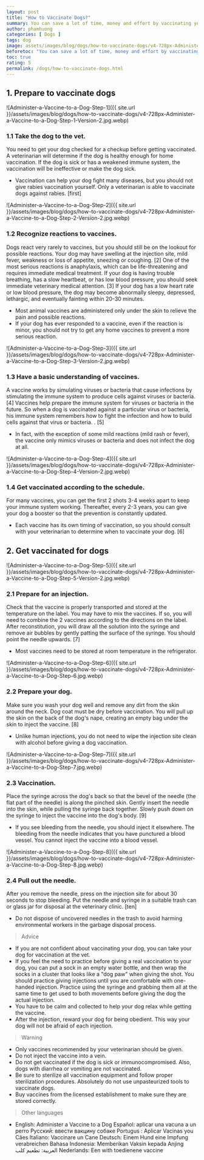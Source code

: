 ```yaml
---
layout: post
title: "How to Vaccinate Dogs?"
summary: You can save a lot of time, money and effort by vaccinating your dog at home. Just know the exact procedure and follow the basic instructions, and getting vaccinated at home becomes simpler and safer. However, you need to make sure your dog is healthy and get it checked out before getting vaccinated. Vaccines should also be properly stored and transported to prevent health problems for dogs.
author: phamhuong
categories: [ Dogs ]
tags: dog
image: assets/images/blog/dogs/how-to-vaccinate-dogs/v4-728px-Administer-a-Vaccine-to-a-Dog-Step-1-Version-2.jpg.webp
beforetoc: "You can save a lot of time, money and effort by vaccinating your dog at home. Just know the exact procedure and follow the basic instructions, and getting vaccinated at home becomes simpler and safer. However, you need to make sure your dog is healthy and get it checked out before getting vaccinated. Vaccines should also be properly stored and transported to prevent health problems for dogs."
toc: true
rating: 5
permalink: /dogs/how-to-vaccinate-dogs.html
---
```



## 1. Prepare to vaccinate dogs

![Administer-a-Vaccine-to-a-Dog-Step-1]({{ site.url }}/assets/images/blog/dogs/how-to-vaccinate-dogs/v4-728px-Administer-a-Vaccine-to-a-Dog-Step-1-Version-2.jpg.webp)

### 1.1 Take the dog to the vet. 

You need to get your dog checked for a checkup before getting vaccinated. A veterinarian will determine if the dog is healthy enough for home vaccination. If the dog is sick or has a weakened immune system, the vaccination will be ineffective or make the dog sick.
- Vaccination can help your dog fight many diseases, but you should not give rabies vaccination yourself. Only a veterinarian is able to vaccinate dogs against rabies. [first]

![Administer-a-Vaccine-to-a-Dog-Step-2]({{ site.url }}/assets/images/blog/dogs/how-to-vaccinate-dogs/v4-728px-Administer-a-Vaccine-to-a-Dog-Step-2-Version-2.jpg.webp)

### 1.2 Recognize reactions to vaccines. 

Dogs react very rarely to vaccines, but you should still be on the lookout for possible reactions. Your dog may have swelling at the injection site, mild fever, weakness or loss of appetite, sneezing or coughing. [2] One of the most serious reactions is anaphylaxis, which can be life-threatening and requires immediate medical treatment. If your dog is having trouble breathing, has a slow heartbeat, or has low blood pressure, you should seek immediate veterinary medical attention. [3] If your dog has a low heart rate or low blood pressure, the dog may become abnormally sleepy, depressed, lethargic, and eventually fainting within 20-30 minutes.
- Most animal vaccines are administered only under the skin to relieve the pain and possible reactions.
- If your dog has ever responded to a vaccine, even if the reaction is minor, you should not try to get any home vaccines to prevent a more serious reaction.

![Administer-a-Vaccine-to-a-Dog-Step-3]({{ site.url }}/assets/images/blog/dogs/how-to-vaccinate-dogs/v4-728px-Administer-a-Vaccine-to-a-Dog-Step-3-Version-2.jpg.webp)

### 1.3 Have a basic understanding of vaccines. 

A vaccine works by simulating viruses or bacteria that cause infections by stimulating the immune system to produce cells against viruses or bacteria. [4] Vaccines help prepare the immune system for viruses or bacteria in the future. So when a dog is vaccinated against a particular virus or bacteria, his immune system remembers how to fight the infection and how to build cells against that virus or bacteria. . [5]
- In fact, with the exception of some mild reactions (mild rash or fever), the vaccine only mimics viruses or bacteria and does not infect the dog at all.

![Administer-a-Vaccine-to-a-Dog-Step-4]({{ site.url }}/assets/images/blog/dogs/how-to-vaccinate-dogs/v4-728px-Administer-a-Vaccine-to-a-Dog-Step-4-Version-2.jpg.webp)

### 1.4 Get vaccinated according to the schedule. 

For many vaccines, you can get the first 2 shots 3-4 weeks apart to keep your immune system working. Thereafter, every 2-3 years, you can give your dog a booster so that the prevention is constantly updated.
- Each vaccine has its own timing of vaccination, so you should consult with your veterinarian to determine when to vaccinate your dog. [6]

## 2. Get vaccinated for dogs

![Administer-a-Vaccine-to-a-Dog-Step-5]({{ site.url }}/assets/images/blog/dogs/how-to-vaccinate-dogs/v4-728px-Administer-a-Vaccine-to-a-Dog-Step-5-Version-2.jpg.webp)

### 2.1 Prepare for an injection. 

Check that the vaccine is properly transported and stored at the temperature on the label. You may have to mix the vaccines. If so, you will need to combine the 2 vaccines according to the directions on the label. After reconstitution, you will draw all the solution into the syringe and remove air bubbles by gently patting the surface of the syringe. You should point the needle upwards. [7]
- Most vaccines need to be stored at room temperature in the refrigerator.

![Administer-a-Vaccine-to-a-Dog-Step-6]({{ site.url }}/assets/images/blog/dogs/how-to-vaccinate-dogs/v4-728px-Administer-a-Vaccine-to-a-Dog-Step-6.jpg.webp)

### 2.2 Prepare your dog. 

Make sure you wash your dog well and remove any dirt from the skin around the neck. Dog coat must be dry before vaccination. You will pull up the skin on the back of the dog's nape, creating an empty bag under the skin to inject the vaccine. [8]
- Unlike human injections, you do not need to wipe the injection site clean with alcohol before giving a dog vaccination.

![Administer-a-Vaccine-to-a-Dog-Step-7]({{ site.url }}/assets/images/blog/dogs/how-to-vaccinate-dogs/v4-728px-Administer-a-Vaccine-to-a-Dog-Step-7.jpg.webp)

### 2.3 Vaccination. 

Place the syringe across the dog's back so that the bevel of the needle (the flat part of the needle) is along the pinched skin. Gently insert the needle into the skin, while pulling the syringe back together. Slowly push down on the syringe to inject the vaccine into the dog's body. [9]
- If you see bleeding from the needle, you should inject it elsewhere. The bleeding from the needle indicates that you have punctured a blood vessel. You cannot inject the vaccine into a blood vessel.

![Administer-a-Vaccine-to-a-Dog-Step-8]({{ site.url }}/assets/images/blog/dogs/how-to-vaccinate-dogs/v4-728px-Administer-a-Vaccine-to-a-Dog-Step-8.jpg.webp)

### 2.4 Pull out the needle. 

After you remove the needle, press on the injection site for about 30 seconds to stop bleeding. Put the needle and syringe in a suitable trash can or glass jar for disposal at the veterinary clinic. [ten]
- Do not dispose of uncovered needles in the trash to avoid harming environmental workers in the garbage disposal process.

> Advice
- If you are not confident about vaccinating your dog, you can take your dog for vaccination at the vet.
- If you feel the need to practice before giving a real vaccination to your dog, you can put a sock in an empty water bottle, and then wrap the socks in a cluster that looks like a "dog paw" when giving the shot. You should practice giving injections until you are comfortable with one-handed injection. Practice using the syringe and grabbing them all at the same time to get used to both movements before giving the dog the actual injection.
- You have to be calm and collected to help your dog relax while getting the vaccine.
- After the injection, reward your dog for being obedient. This way your dog will not be afraid of each injection.

> Warning
- Only vaccines recommended by your veterinarian should be given.
- Do not inject the vaccine into a vein.
- Do not get vaccinated if the dog is sick or immunocompromised. Also, dogs with diarrhea or vomiting are not vaccinated.
- Be sure to sterilize all vaccination equipment and follow proper sterilization procedures. Absolutely do not use unpasteurized tools to vaccinate dogs.
- Buy vaccines from the licensed establishment to make sure they are stored correctly.

> Other languages
- English: Administer a Vaccine to a Dog Español: aplicar una vacuna a un perro Русский: ввести вакцину собаке Portugus : Aplicar Vacinas you Cães Italiano: Vaccinare un Cane Deutsch: Einem Hund eine Impfung verabreichen Bahasa Indonesia: Memberikan Vaksin kepada Anjing العربية: تطعيم كلب Nederlands: Een with toedienene vaccine
